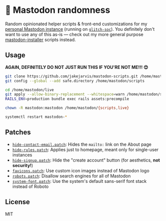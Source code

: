 # 🦣 Mastodon randomness

Random opinionated helper scripts & front-end customizations for my [personal Mastodon instance](https://fediverse.jarv.is/about) (running on [`glitch-soc`](https://github.com/glitch-soc/mastodon)). You definitely don't want to use any of this as-is — check out my more general purpose [mastodon-installer](https://github.com/jakejarvis/mastodon-installer) scripts instead.

## Usage

**AGAIN, DEFINITELY DO NOT JUST RUN THIS IF YOU'RE NOT ME!!! 😊**

```sh
git clone https://github.com/jakejarvis/mastodon-scripts.git /home/mastodon/scripts
git config --global --add safe.directory /home/mastodon/scripts

cd /home/mastodon/live
git apply --allow-binary-replacement --whitespace=warn /home/mastodon/scripts/patches/*.patch || true
RAILS_ENV=production bundle exec rails assets:precompile

chown -R mastodon:mastodon /home/mastodon/{scripts,live}

systemctl restart mastodon-*
```

## Patches

- [`hide-contact-email.patch`](patches/hide-contact-email.patch): Hides the `mailto:` link on the About page
- [`hide-rules.patch`](patches/hide-rules.patch): Applies just to homepage, meant only for single-user instances
- [`hide-signup.patch`](patches/hide-signup.patch): Hide the "create account" button (for aesthetics, **not security!**)
- [`favicons.patch`](patches/favicons.patch): Use custom icon images instead of Mastodon logo
- [`robots.patch`](patches/robots.patch): Disallow search engines for all of Mastodon
- [`system-font.patch`](patches/system-font.patch): Use the system's default sans-serif font stack instead of Roboto

## License

MIT
